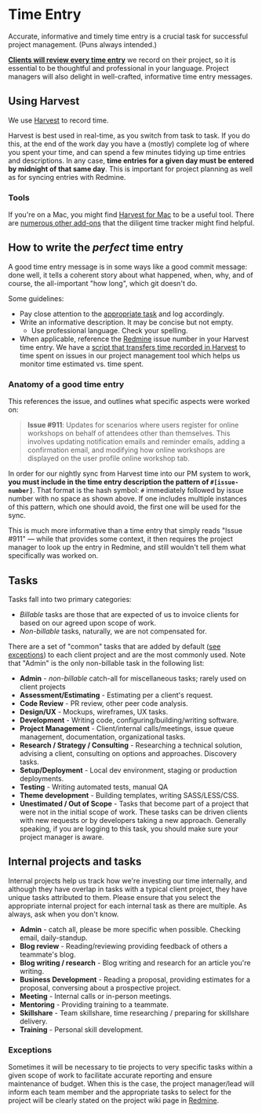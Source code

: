 # Time Entry

Accurate, informative and timely time entry is a crucial task for successful project management. (Puns always intended.)

<u>**Clients will review every time entry**</u> we record on their project, so it is essential to be thoughtful and professional in your language. Project managers will also delight in well-crafted, informative time entry messages.

## Using Harvest

We use [Harvest]( https://savaslabs.harvestapp.com/welcome) to record time.

Harvest is best used in real-time, as you switch from task to task. If you do this, at the end of the work day you have a (mostly) complete log of where you spent your time, and can spend a few minutes tidying up time entries and descriptions. In any case, **time entries for a given day must be entered by midnight of that same day**. This is important for project planning as well as for syncing entries with Redmine.

### Tools

If you're on a Mac, you might find [Harvest for Mac](https://www.getharvest.com/mac) to be a useful tool. There are [numerous other add-ons](https://www.getharvest.com/add-ons) that the diligent time tracker might find helpful.

## How to write the _perfect_ time entry

A good time entry message is in some ways like a good commit message: done well, it tells a coherent story about what happened, when, why, and of course, the all-important "how long", which git doesn't do.

Some guidelines:

- Pay close attention to the [appropriate task](#tasks) and log accordingly.
- Write an informative description. It may be concise but not empty.
  - Use professional language. Check your spelling.
- When applicable, reference the [Redmine](/redmine.html) issue number in your Harvest time entry. We have a [script that transfers time recorded in Harvest](https://github.com/savaslabs/sumac) to time spent on issues in our project management tool which helps us monitor time estimated vs. time spent.

### Anatomy of a good time entry

This references the issue, and outlines what specific aspects were worked on:

> **Issue #911**: Updates for scenarios where users register for online workshops on behalf of attendees other than themselves. This involves updating notification emails and reminder emails, adding a confirmation email, and modifying how online workshops are displayed on the user profile online workshop tab.

In order for our nightly sync from Harvest time into our PM system to work, **you must include in the time entry description the pattern of `#[issue-number]`**. That format is the hash symbol: `#` immediately followed by issue number with no space as shown above. If one includes multiple instances of this pattern, which one should avoid, the first one will be used for the sync.

This is much more informative than a time entry that simply reads "Issue #911" — while that provides some context, it then requires the project manager to look up the entry in Redmine, and still wouldn't tell them what specifically was worked on.

## Tasks

Tasks fall into two primary categories:

- *Billable* tasks are those that are expected of us to invoice clients for based on our agreed upon scope of work.
- *Non-billable* tasks, naturally, we are not compensated for.

There are a set of "common" tasks that are added by default ([see exceptions](#exceptions)) to each client project and are the most commonly used. Note that "Admin" is the only non-billable task in the following list:

- **Admin** - *non-billable* catch-all for miscellaneous tasks; rarely used on client projects
- **Assessment/Estimating** - Estimating per a client's request.
- **Code Review** - PR review, other peer code analysis.
- **Design/UX** - Mockups, wireframes, UX tasks.
- **Development** - Writing code, configuring/building/writing software.
- **Project Management** - Client/internal calls/meetings, issue queue management, documentation, organizational tasks.
- **Research / Strategy / Consulting** - Researching a technical solution, advising a client, consulting on options and approaches. Discovery tasks.
- **Setup/Deployment** - Local dev environment, staging or production deployments.
- **Testing** - Writing automated tests, manual QA
- **Theme development** - Building templates, writing SASS/LESS/CSS.
- **Unestimated / Out of Scope** - Tasks that become part of a project that were not in the initial scope of work. These tasks can be driven clients with new requests or by developers taking a new approach. Generally speaking, if you are logging to this task, you should make sure your project manager is aware.

## Internal projects and tasks

Internal projects help us track how we're investing our time internally, and although they have overlap in tasks with a typical client project, they have unique tasks attributed to them. Please ensure that you select the appropriate internal project for each internal task as there are multiple. As always, ask when you don't know.

- **Admin** - catch all, please be more specific when possible. Checking email, daily-standup.
- **Blog review** - Reading/reviewing providing feedback of others a teammate's blog.
- **Blog writing / research** - Blog writing and research for an article you're writing.
- **Business Development** - Reading a proposal, providing estimates for a proposal, conversing about a prospective project.
- **Meeting** - Internal calls or in-person meetings.
- **Mentoring** - Providing training to a teammate.
- **Skillshare** - Team skillshare, time researching / preparing for skillshare delivery.
- **Training** - Personal skill development.

### Exceptions

Sometimes it will be necessary to tie projects to very specific tasks within a given scope of work to facilitate accurate reporting and ensure maintenance of budget. When this is the case, the project manager/lead will inform each team member and the appropriate tasks to select for the project will be clearly stated on the project wiki page in [Redmine](https://pm.savaslabs.com/).
